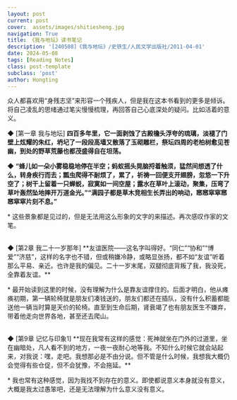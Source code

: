 ```yaml
---
layout: post
current: post
cover:  assets/images/shitiesheng.jpg
navigation: True
title: 《我与地坛》读书笔记
description: '[240508]《我与地坛》/史铁生/人民文学出版社/2011-04-01'
date: 2024-05-08
tags: [Reading Notes]
class: post-template
subclass: 'post'
author: Hongting
---
```


众人都喜欢用“身残志坚”来形容一个残疾人，但是我在这本书看到的更多是倾诉。
将自己凌乱的思绪通过笔尖慢慢梳理，再回答自己心底深处的疑问。比如活着的意义。



◆  [第一章 我与地坛]
**四百多年里，它一面剥蚀了古殿檐头浮夸的琉璃，淡褪了门壁上炫耀的朱红，坍圮了一段段高墙又散落了玉砌雕栏，祭坛四周的老柏树愈见苍幽，到处的野草荒藤也都茂盛得自在坦荡。**

◆ **“蜂儿如一朵小雾稳稳地停在半空；蚂蚁摇头晃脑捋着触须，猛然间想透了什么，转身疾行而去；瓢虫爬得不耐烦了，累了，祈祷一回便支开翅膀，忽悠一下升空了；树干上留着一只蝉蜕，寂寞如一间空屋；露水在草叶上滚动，聚集，压弯了草叶轰然坠地摔开万道金光。”“满园子都是草木竞相生长弄出的响动，窸窸窣窣窸窸窣窣片刻不息。”**

\* 这些景象都是见过的，但是无法用这么形象的文字的来描述。再次感叹作家的文笔。


<br>
◆  [第2章 我二十一岁那年]
**友谊医院——这名字叫得好。“同仁”“协和”“博爱”“济慈”，这样的名字也不错，但或稍嫌冷静，或略显张扬，都不如“友谊”听着那么平易、亲近。也许是我的偏见。二十一岁末尾，双腿彻底背叛了我，我没死，全靠着友谊。**

\* 最开始读到这里的时候，没有理解为什么是靠友谊撑住的。后面才明白，他从瘫痪初期，第一辆轮椅就是朋友们凑钱送的，朋友们都还在插队，没有什么积蓄都能送他一辆当时算是天价的轮椅。直至到生命后期，肾衰竭了也有朋友医生不嫌弃，带着他走向世界各地，甚至还去爬山。

<br>
◆  [第9章 记忆与印象1]
**现在我常有这样的感觉：死神就坐在门外的过道里，坐在幽暗处，凡人看不到的地方，一夜一夜耐心地等我。不知什么时候它就会站起来，对我说：嘿，走吧。我想那必是不由分说。但不管是什么时候，我想我大概仍会觉得有些仓促，但不会犹豫，不会拖延。**

\* 我也常有这种感觉，因为我找不到存在的意义。即使都说意义本身就没有意义，大概是我太过愚笨吧，还是无法理解为什么意义没有意义。